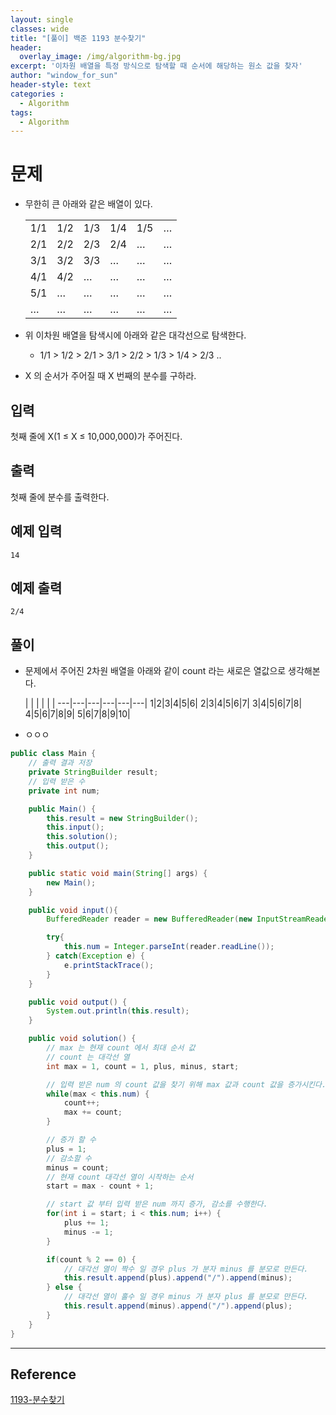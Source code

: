 ```yaml
--- 
layout: single
classes: wide
title: "[풀이] 백준 1193 분수찾기"
header:
  overlay_image: /img/algorithm-bg.jpg
excerpt: '이차원 배열을 특정 방식으로 탐색할 때 순서에 해당하는 원소 값을 찾자'
author: "window_for_sun"
header-style: text
categories :
  - Algorithm
tags:
  - Algorithm
---  
```


# 문제
- 무한히 큰 아래와 같은 배열이 있다.

	 |||||||
	 ---|---|---|---|---|---|
	1/1|	1/2|	1/3|	1/4|	1/5|	…
	2/1|	2/2|	2/3|	2/4|	…|	…
	3/1|	3/2|	3/3|	…|	…|	…
	4/1|	4/2|	…|	…|	…|	…
	5/1|	…|	…|	…|	…|	…
	…|	…|	…|	…|	…|	…
	
- 위 이차원 배열을 탐색시에 아래와 같은 대각선으로 탐색한다.
	- 1/1 > 1/2 > 2/1 > 3/1 > 2/2 > 1/3 > 1/4 > 2/3 ..
- X 의 순서가 주어질 때 X 번째의 분수를 구하라.

## 입력
첫째 줄에 X(1 ≤ X ≤ 10,000,000)가 주어진다.

## 출력
첫째 줄에 분수를 출력한다.

## 예제 입력

```
14
```  

## 예제 출력

```
2/4
```  

## 풀이
- 문제에서 주어진 2차원 배열을 아래와 같이 count 라는 새로은 열값으로 생각해본다.

	 | | | | | |
	---|---|---|---|---|---|
	1|2|3|4|5|6|
	2|3|4|5|6|7|
	3|4|5|6|7|8|
	4|5|6|7|8|9|
	5|6|7|8|9|10|

- ㅇㅇㅇ

```java
public class Main {
    // 출력 결과 저장
    private StringBuilder result;
    // 입력 받은 수
    private int num;

    public Main() {
        this.result = new StringBuilder();
        this.input();
        this.solution();
        this.output();
    }

    public static void main(String[] args) {
        new Main();
    }

    public void input(){
        BufferedReader reader = new BufferedReader(new InputStreamReader(System.in));

        try{
            this.num = Integer.parseInt(reader.readLine());
        } catch(Exception e) {
            e.printStackTrace();
        }
    }

    public void output() {
        System.out.println(this.result);
    }

    public void solution() {
        // max 는 현재 count 에서 최대 순서 값
        // count 는 대각선 열
        int max = 1, count = 1, plus, minus, start;

        // 입력 받은 num 의 count 값을 찾기 위해 max 값과 count 값을 증가시킨다.
        while(max < this.num) {
            count++;
            max += count;
        }

        // 증가 할 수
        plus = 1;
        // 감소할 수
        minus = count;
        // 현재 count 대각선 열이 시작하는 순서
        start = max - count + 1;

        // start 값 부터 입력 받은 num 까지 증가, 감소를 수행한다.
        for(int i = start; i < this.num; i++) {
            plus += 1;
            minus -= 1;
        }

        if(count % 2 == 0) {
            // 대각선 열이 짝수 일 경우 plus 가 분자 minus 를 분모로 만든다.
            this.result.append(plus).append("/").append(minus);
        } else {
            // 대각선 열이 홀수 일 경우 minus 가 분자 plus 를 분모로 만든다.
            this.result.append(minus).append("/").append(plus);
        }
    }
}
```  

---
## Reference
[1193-분수찾기](https://www.acmicpc.net/problem/1193)  
